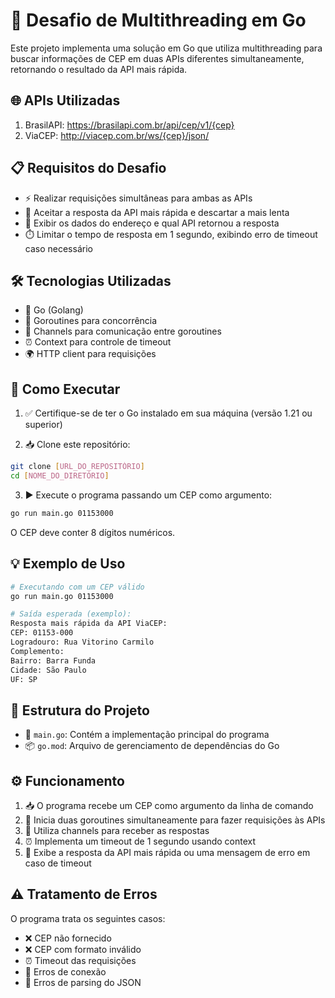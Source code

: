 # 🚀 Desafio de Multithreading em Go

Este projeto implementa uma solução em Go que utiliza multithreading para buscar informações de CEP em duas APIs diferentes simultaneamente, retornando o resultado da API mais rápida.

## 🌐 APIs Utilizadas

1. BrasilAPI: https://brasilapi.com.br/api/cep/v1/{cep}
2. ViaCEP: http://viacep.com.br/ws/{cep}/json/

## 📋 Requisitos do Desafio

- ⚡ Realizar requisições simultâneas para ambas as APIs
- 🏃 Aceitar a resposta da API mais rápida e descartar a mais lenta
- 📝 Exibir os dados do endereço e qual API retornou a resposta
- ⏱️ Limitar o tempo de resposta em 1 segundo, exibindo erro de timeout caso necessário

## 🛠️ Tecnologias Utilizadas

- 🦫 Go (Golang)
- 🔄 Goroutines para concorrência
- 📨 Channels para comunicação entre goroutines
- ⏰ Context para controle de timeout
- 🌍 HTTP client para requisições

## 🚀 Como Executar

1. ✅ Certifique-se de ter o Go instalado em sua máquina (versão 1.21 ou superior)

2. 📥 Clone este repositório:
```bash
git clone [URL_DO_REPOSITÓRIO]
cd [NOME_DO_DIRETÓRIO]
```

3. ▶️ Execute o programa passando um CEP como argumento:
```bash
go run main.go 01153000
```

O CEP deve conter 8 dígitos numéricos.

## 💡 Exemplo de Uso

```bash
# Executando com um CEP válido
go run main.go 01153000

# Saída esperada (exemplo):
Resposta mais rápida da API ViaCEP:
CEP: 01153-000
Logradouro: Rua Vitorino Carmilo
Complemento:
Bairro: Barra Funda
Cidade: São Paulo
UF: SP
```

## 📁 Estrutura do Projeto

- 📄 `main.go`: Contém a implementação principal do programa
- 📦 `go.mod`: Arquivo de gerenciamento de dependências do Go

## ⚙️ Funcionamento

1. 📥 O programa recebe um CEP como argumento da linha de comando
2. 🔄 Inicia duas goroutines simultaneamente para fazer requisições às APIs
3. 📨 Utiliza channels para receber as respostas
4. ⏰ Implementa um timeout de 1 segundo usando context
5. 📝 Exibe a resposta da API mais rápida ou uma mensagem de erro em caso de timeout

## ⚠️ Tratamento de Erros

O programa trata os seguintes casos:
- ❌ CEP não fornecido
- ❌ CEP com formato inválido
- ⏰ Timeout das requisições
- 🔌 Erros de conexão
- 📝 Erros de parsing do JSON